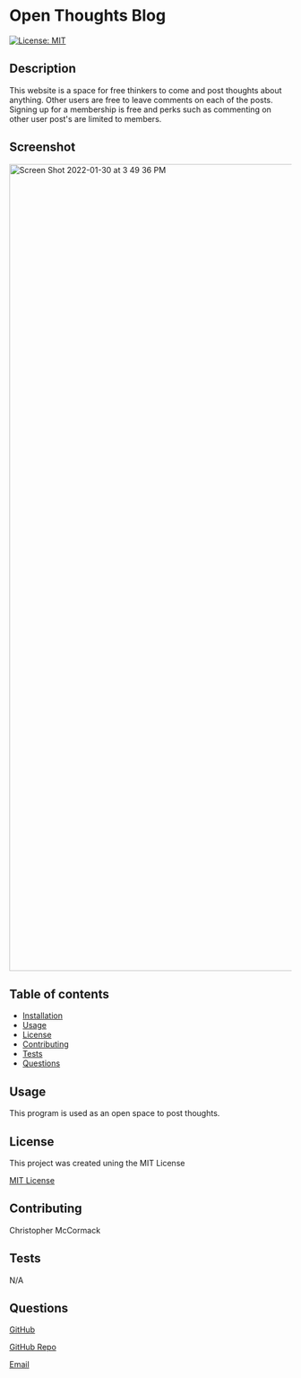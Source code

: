# Open Thoughts Blog
[![License: MIT](https://img.shields.io/badge/License-MIT-yellow.svg)](https://opensource.org/licenses/MIT)

  ## Description
  This website is a space for free thinkers to come and post thoughts about anything. Other users are free to leave comments on each of the posts. Signing up for a membership is free and perks such as commenting on other user post's are limited to members.
  
  ## Screenshot
  <img width="1439" alt="Screen Shot 2022-01-30 at 3 49 36 PM" src="https://user-images.githubusercontent.com/86354138/151717300-c385e1ab-a37c-4563-8c39-d04c7a6c3645.png">

  ## Table of contents

  * [Installation](#installation)
  * [Usage](#usage)
  * [License](#license)
  * [Contributing](#contributing)
  * [Tests](#tests)
  * [Questions](#questions)


  ## Usage
  This program is used as an open space to post thoughts.
  
  ## License
  This project was created uning the MIT License
 

  [MIT License](https://choosealicense.com/licenses/mit/)


  ## Contributing
  Christopher McCormack

  ## Tests
  N/A

  ## Questions

  [GitHub](https://github.com/CmcCormack92)
  
  [GitHub Repo](https://github.com/CmcCormack92/open-thoughts)

  [Email](mailto:chrismack135@gmail.com)